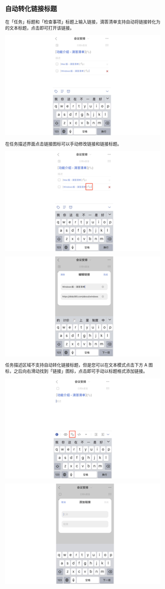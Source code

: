 ## 自动转化链接标题



在「任务」标题和「检查事项」标题上输入链接，滴答清单支持自动将链接转化为的文本标题，点击即可打开该链接。

![](../../images/ios/119.png)

在任务描述界面点击链接图标可以手动修改链接和链接标题。

![](../../images/ios/120.png)

![](../../images/ios/121.png)

任务描述区域不支持自动转化链接标题，但是您可以在文本模式点击下方 A 图标，之后向右滑动找到「链接」图标，点击即可手动以标题格式添加链接。

![](../../images/ios/122.png)

![](../../images/ios/123.png)